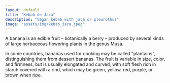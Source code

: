 ```yaml
---
layout: default
title: "Kebab de Jaca"
description: "Vegan kebab with jaca or pleurothus"
image: "assets/img/kebab_jaca.jpeg"
---
```


A banana is an edible fruit – botanically a berry – produced by several
kinds of large herbaceous flowering plants in the genus Musa.

In some countries, bananas used for cooking may be called "plantains",
distinguishing them from dessert bananas. The fruit is variable in size,
color, and firmness, but is usually elongated and curved, with soft
flesh rich in starch covered with a rind, which may be green, yellow,
red, purple, or brown when ripe.